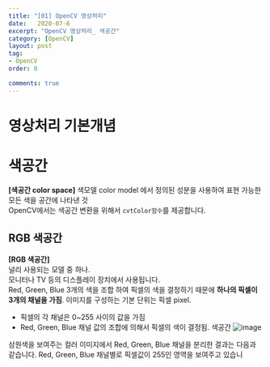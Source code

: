 ```yaml
---
title: "[01] OpenCV 영상처리"
date:   2020-07-6
excerpt: "OpenCV 영상처리_ 색공간"
category: [OpenCV]
layout: post
tag:
- OpenCV
order: 0

comments: true
---
```

# 영상처리 기본개념

# 색공간  
**[색공간 color space]**
색모델 color model 에서 정의된 성분을 사용하여 표현 가능한 모든 색을 공간에 나타낸 것  
OpenCV에서는 색공간 변환을 위해서 ```cvtColor함수```를 제공합니다.   

## RGB 색공간
**[RGB 색공간]**  
널리 사용되는 모델 중 하나.  
모니터나 TV 등의 디스플레이 장치에서 사용됩니다.  
Red, Green, Blue 3개의 색을 조합 하여 픽셀의 색을 결정하기 때문에 **하나의 픽셀이 3개의 채널을 가짐**. 
이미지를 구성하는 기본 단위는 픽셀 pixel.  
* 픽셀의 각 채널은 0~255 사이의 값을 가짐
*  Red, Green, Blue 채널 값의 조합에 의해서 픽셀의 색이 결정됨.
색공간
![image](https://user-images.githubusercontent.com/76824611/116502215-e6555680-a8ed-11eb-87cc-2da1270a60af.png)

삼원색을 보여주는 컬러 이미지에서 Red, Green, Blue 채널을 분리한 결과는 다음과 같습니다. Red, Green, Blue 채널별로 픽셀값이 255인 영역을 보여주고 있습니

